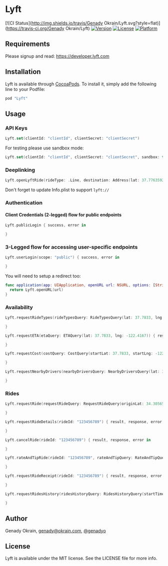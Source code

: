 # Lyft

[![CI Status](http://img.shields.io/travis/Genady Okrain/Lyft.svg?style=flat)](https://travis-ci.org/Genady Okrain/Lyft)
[![Version](https://img.shields.io/cocoapods/v/Lyft.svg?style=flat)](http://cocoapods.org/pods/Lyft)
[![License](https://img.shields.io/cocoapods/l/Lyft.svg?style=flat)](http://cocoapods.org/pods/Lyft)
[![Platform](https://img.shields.io/cocoapods/p/Lyft.svg?style=flat)](http://cocoapods.org/pods/Lyft)
## Requirements
Please signup and read: https://developer.lyft.com

## Installation

Lyft is available through [CocoaPods](http://cocoapods.org). To install
it, simply add the following line to your Podfile:

```ruby
pod "Lyft"
```

## Usage
### API Keys
```swift
Lyft.set(clientId: "clientId", clientSecret: "clientSecret")
```
For testing please use sandbox mode:
```swift
Lyft.set(clientId: "clientId", clientSecret: "clientSecret", sandbox: true)
```

### Deeplinking
```swift
Lyft.openLyftRide(rideType: .Line, destination: Address(lat: 37.7763592, lng: -122.4242038))
```
Don't forget to update Info.plist to support `lyft://`

### Authentication
#### Client Credentials (2-legged) flow for public endpoints
```swift
Lyft.publicLogin { success, error in

}
```

### 3-Legged flow for accessing user-specific endpoints
```swift
Lyft.userLogin(scope: "public") { success, error in

}
```

You will need to setup a redirect too:
```swift
func application(app: UIApplication, openURL url: NSURL, options: [String : AnyObject]) -> Bool {
  return Lyft.openURL(url)
}
```

### Availability
```swift
Lyft.requestRideTypes(rideTypesQuery: RideTypesQuery(lat: 37.7833, lng: -122.4167)) { result, response, error in

}

Lyft.requestETA(etaQuery: ETAQuery(lat: 37.7833, lng: -122.4167)) { result, response, error in

}

Lyft.requestCost(costQuery: CostQuery(startLat: 37.7833, startLng: -122.4167, endLat: 37.7972, endLng: -122.4533)) { result, response, error in

}

Lyft.requestNearbyDrivers(nearbyDriversQuery: NearbyDriversQuery(lat: 37.7789, lng: -122.45690)) { result, response, error in

}
```

### Rides
```swift 
Lyft.requestRide(requestRideQuery: RequestRideQuery(originLat: 34.305658, originLng: -118.8893667, originAddress: "123 Main St, Anytown, CA", destinationLat: 36.9442175, destinationLng: -123.8679133, destinationAddress: "123 Main St, Anytown, CA", rideType: .Lyft)) { result, response, error in

}

Lyft.requestRideDetails(rideId: "123456789") { result, response, error in

}

Lyft.cancelRide(rideId: "123456789") { result, response, error in

}

Lyft.rateAndTipRide(rideId: "123456789", rateAndTipQuery: RateAndTipQuery(rating: 5, tipAmount: 100, tipCurrency: "USA", feedback: "great ride!")  { result, response, error in

}

Lyft.requestRideReceipt(rideId: "123456789") { result, response, error in

}

Lyft.requestRidesHistory(ridesHistoryQuery: RidesHistoryQuery(startTime: "2015-12-01T21:04:22Z", endTime: "2015-12-04T21:04:22Z", limit: "10")) { result, response, error in

}
```

## Author

Genady Okrain, genady@okrain.com, [@genadyo](https://twitter.com/genadyo)

## License

Lyft is available under the MIT license. See the LICENSE file for more info.
